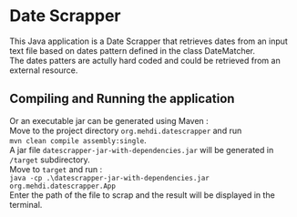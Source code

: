 # Date Scrapper

This Java application is a Date Scrapper that retrieves dates from an input text file based on dates pattern defined in the class DateMatcher.  
The dates patters are actully hard coded and could be retrieved from an external resource.

## Compiling and Running the application

Or an executable jar can be generated using Maven :  
Move to the project directory ```org.mehdi.datescrapper``` and run  
```mvn clean compile assembly:single```.  
A jar file ```datescrapper-jar-with-dependencies.jar``` will be generated in ```/target``` subdirectory.  
Move to ```target``` and run :  
```java -cp .\datescrapper-jar-with-dependencies.jar org.mehdi.datescrapper.App```  
Enter the path of the file to scrap and the result will be displayed in the terminal. 